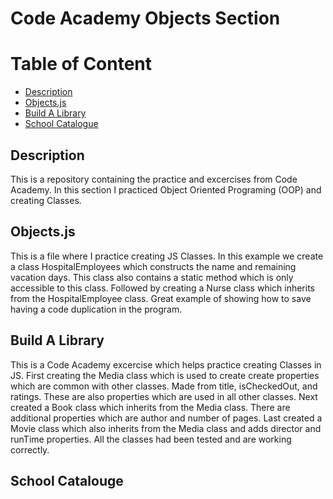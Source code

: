 # Code Academy Objects Section

# Table of Content

- [Description](#description)
- [Objects.js](#objectsjs)
- [Build A Library](#build-a-library)
- [School Catalogue](#school-catalouge)

## Description

This is a repository containing the practice and excercises from Code Academy. In this section I practiced Object Oriented Programing (OOP) and creating Classes.

## Objects.js

This is a file where I practice creating JS Classes. In this example we create a class HospitalEmployees which constructs the name and remaining vacation days. This class also contains a static method which is only accessible to this class. Followed by creating a Nurse class which inherits from the HospitalEmployee class. Great example of showing how to save having a code duplication in the program.

## Build A Library

This is a Code Academy excercise which helps practice creating Classes in JS. First creating the Media class which is used to create create properties which are common with other classes. Made from title, isCheckedOut, and ratings. These are also properties which are used in all other classes. Next created a Book class which inherits from the Media class. There are additional properties which are author and number of pages. Last created a Movie class which also inherits from the Media class and adds director and runTime properties. All the classes had been tested and are working correctly.

## School Catalouge
